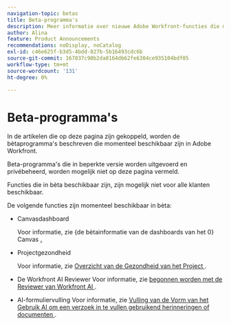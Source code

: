```yaml
---
navigation-topic: betas
title: Beta-programma's
description: Meer informatie over nieuwe Adobe Workfront-functies die momenteel beschikbaar zijn voor alle of een beperkt aantal klanten in een bètaversie.
author: Alina
feature: Product Announcements
recommendations: noDisplay, noCatalog
exl-id: c46e625f-b3d5-4bdd-827b-5b16493cdc6b
source-git-commit: 167037c90b2da8164db62fe6304ce935104bdf05
workflow-type: tm+mt
source-wordcount: '131'
ht-degree: 0%

---
```


# Beta-programma&#39;s

In de artikelen die op deze pagina zijn gekoppeld, worden de bètaprogramma&#39;s beschreven die momenteel beschikbaar zijn in Adobe Workfront.

Beta-programma&#39;s die in beperkte versie worden uitgevoerd en privébeheerd, worden mogelijk niet op deze pagina vermeld.

Functies die in bèta beschikbaar zijn, zijn mogelijk niet voor alle klanten beschikbaar.

De volgende functies zijn momenteel beschikbaar in bèta:

* Canvasdashboard

  Voor informatie, zie {de bètainformatie van de dashboards van het 0} Canvas [.](/help/quicksilver/product-announcements/betas/canvas-dashboards-beta/canvas-dashboards-beta-information.md)

* Projectgezondheid

  Voor informatie, zie [&#x200B; Overzicht van de Gezondheid van het Project &#x200B;](/help/quicksilver/workfront-basics/ai-assistant/project-health-overview.md).

* De Workfront AI Reviewer
Voor informatie, zie [&#x200B; begonnen worden met de Reviewer van Workfront AI &#x200B;](/help/quicksilver/review-and-approve-work/document-reviews-and-approvals/wf-ai-reviewer.md).

* AI-formuliervulling
Voor informatie, zie [&#x200B; Vulling van de Vorm van het Gebruik AI om een verzoek in te vullen gebruikend herinneringen of documenten &#x200B;](/help/quicksilver/manage-work/requests/create-requests/autofill-from-prompt-document.md).


<!--

drafted for later when we start releasing features for the commenting experience. When we can launch the beta article for new commenting experience, replace what you have here with this: 
 
The features described in this page are currently available as part of beta programs. Features that are available in beta might not be available to all customers. 


## New commenting exprience Beta

* [New commenting experience](../betas/new-commenting-experience-beta/unified-commenting-experience.md)
* [New commenting experience beta release activity](../betas/new-commenting-experience-beta/new-commenting-beta-experience-information.md)

## New form designer Beta

* [Form designer overview](../../administration-and-setup/customize-workfront/create-manage-custom-forms/form-designer/form-designer-overview.md)

-->

